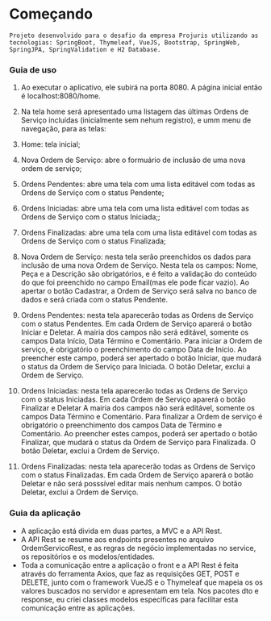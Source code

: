 # Começando
    
    Projeto desenvolvido para o desafio da empresa Projuris utilizando as tecnologias: SpringBoot, Thymeleaf, VueJS, Bootstrap, SpringWeb,
    SpringJPA, SpringValidation e H2 Database.

### Guia de uso
1. Ao executar o aplicativo, ele subirá na porta 8080. A página inicial então é localhost:8080/home.

2. Na tela home será apresentado uma listagem das últimas Ordens de Serviço incluídas (inicialmente sem nehum registro), e umm menu de navegação,
para as telas:
  1. Home: tela inicial;
  2. Nova Ordem de Serviço: abre o formuário de inclusão de uma nova ordem de serviço;
  3. Ordens Pendentes: abre uma tela com uma lista editável com todas as Ordens de Serviço com o status Pendente;
  4. Ordens Iniciadas: abre uma tela com uma lista editável com todas as Ordens de Serviço com o status Iniciada;;
  5. Ordens Finalizadas: abre uma tela com uma lista editável com todas as Ordens de Serviço com o status Finalizada;

3. Nova Ordem de Serviço: nesta tela serão preenchidos os dados para inclusão de uma nova Ordem de Serviço. Nesta tela os campos: Nome, Peça e a
   Descrição são obrigatórios, e é feito a validação do conteúdo do que foi preenchido no campo Email(mas ele pode ficar vazio). Ao apertar o botão
   Cadastrar, a Ordem de Serviço será salva no banco de dados e será criada com o status Pendente.

4. Ordens Pendentes: nesta tela aparecerão todas as Ordens de Serviço com o status Pendentes. Em cada Ordem de Serviço aparerá o botão Iniciar e Deletar.
   A mairia dos campos não será editável, somente os campos Data Início, Data Término e Comentário. Para iniciar a Ordem de serviço, é obrigatório o preenchimento
   do campo Data de Início. Ao preencher este campo, poderá ser apertado o botão Iniciar, que mudará o status da Ordem de Serviço para Iniciada. O botão Deletar,
   exclui a Ordem de Serviço.

5. Ordens Iniciadas: nesta tela aparecerão todas as Ordens de Serviço com o status Iniciadas. Em cada Ordem de Serviço aparerá o botão Finalizar e Deletar
   A mairia dos campos não será editável, somente os campos Data Término e Comentário. Para finalizar a Ordem de serviço é obrigatório o preenchimento dos
   campos Data de Término e Comentário. Ao preencher estes campos, poderá ser apertado o botão Finalizar, que mudará o status da Ordem de Serviço para Finalizada.
   O botão Deletar, exclui a Ordem de Serviço.

6. Ordens Finalizadas: nesta tela aparecerão todas as Ordens de Serviço com o status Finalizadas. Em cada Ordem de Serviço aparerá o botão Deletar e não será posssível
   editar mais nenhum campos. O botão Deletar, exclui a Ordem de Serviço.

### Guia da aplicação
- A aplicação está divida em duas partes, a MVC e a API Rest.
- A API Rest se resume aos endpoints presentes no arquivo OrdemServicoRest, e as regras de negócio implementadas no service, os repositórios e os modelos/entidades.
- Toda a comunicação entre a aplicação o front e a API Rest é feita através do ferramenta Axios, que faz as requisições GET, POST e DELETE, junto com o framework VueJS
  e o Thymeleaf que mapeia os os valores buscados no servidor e apresentam em tela. Nos pacotes dto e response, eu criei classes modelos específicas para facilitar esta
  comunicação entre as aplicações.
